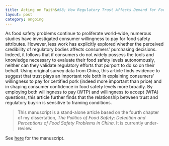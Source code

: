 ```yaml
---
title: Acting on Faith&#58; How Regulatory Trust Affects Demand for Food Safety Attributes in China
layout: post
category: ongoing
---
```




<div class="message">
As food safety problems continue to proliferate world-wide, numerous studies have investigated consumer willingness to pay for food safety attributes. However, less work has explicitly explored whether the perceived credibility of regulatory bodies affects consumers' purchasing decisions. Indeed, it follows that if consumers do not widely possess the tools and knowledge necessary to evaluate their food safety levels autonomously, neither can they validate regulatory efforts that purport to do so on their behalf. Using original survey data from China, this article finds evidence to suggest that trust plays an important role both in explaining consumers' willingness to pay for certified pork (indeed more important than price) and in shaping consumer confidence in food safety levels more broadly. By employing both willingness to pay (WTP) and willingness to accept (WTA) questions, this article further finds that the relationship between trust and regulatory buy-in is sensitive to framing conditions.
</div>

> This manuscript is a stand-alone article based on the fourth chapter of my dissertation, *The Politics of Food Safety: Detection and Perceptions of Food Safety Problems in China*. It is currently under-review.
 
 See [here](https://syncandshare.lrz.de/dl/fiT1oj5dnjTU3JPiVeyerTLV/cindycheng_foodSafetyTrust_draft.pdf?inline) for the manuscript.

<br>
<br>


